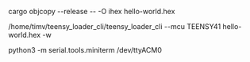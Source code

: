 cargo objcopy --release -- -O ihex hello-world.hex

/home/timv/teensy_loader_cli/teensy_loader_cli --mcu TEENSY41 hello-world.hex -w

python3 -m serial.tools.miniterm /dev/ttyACM0